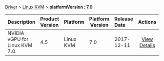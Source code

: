 
[Driver](/README.md)  >  [Linux KVM](/index/Driver/Linux_KVM.md)  >  **platformVersion : 7.0**



| Description            | Product Version    | Platform                | Platform Version           | Release Date           |             Actions              |
| ---------------------- | :----------------- | :---------------------- | -------------------------- | :--------------------- | :------------------------------: |
| NVIDIA vGPU for Linux KVM 7.0 | 4.5 | Linux KVM | 7.0 | 2017-12-11 | [View Details](/details/41e985_NVIDIA_vGPU_for_Linux_KVM_7.0.md) |
